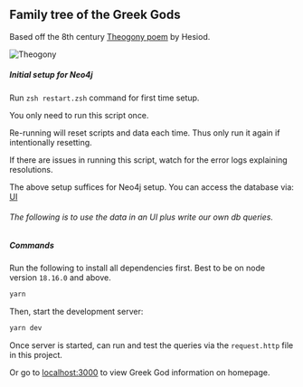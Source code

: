 ## Family tree of the Greek Gods

Based off the 8th century [Theogony poem](https://en.wikipedia.org/wiki/Theogony) by Hesiod.

![Theogony](src/misc/theogony.png)

##### Initial setup for Neo4j

Run `zsh restart.zsh` command for first time setup.

You only need to run this script once. 

Re-running will reset scripts and data each time. Thus only run it again if intentionally resetting. 

If there are issues in running this script, watch for the error logs explaining resolutions.

The above setup suffices for Neo4j setup. You can access the database via: [UI](http://localhost:7474/browser/)

###### The following is to use the data in an UI plus write our own db queries. 

##### Commands

Run the following to install all dependencies first.
Best to be on node version `18.16.0` and above. 

```bash
yarn
```

Then, start the development server:

```bash
yarn dev
```
Once server is started, can run and test the queries via the `request.http` file in this project.

Or go to [localhost:3000](http://localhost:3000) to view Greek God information on homepage.
